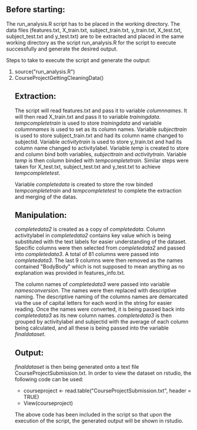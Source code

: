 ## Before starting:

The run_analysis.R script has to be placed in the working directory.
The data files (features.txt, X_train.txt, subject_train.txt, y_train.txt, X_test.txt, subject_test.txt and y_test.txt) are to be extracted and placed in the same working directory as the script run_analysis.R for the script to execute successfully and generate the desired output.

Steps to take to execute the script and generate the output:
<ol>
<li> source("run_analysis.R") </li>
<li> CourseProjectGettingCleaningData() </li>
 
## Extraction:

The script will read features.txt and pass it to variable <em>columnnames</em>.
It will then read X_train.txt and pass it to variable <em>trainingdata</em>.
<em>tempcompletetrain</em> is used to store <em>trainingdata</em> and variable <em>columnnames</em> is used to set as its column names.
Variable <em>subjecttrain</em> is used to store subject_train.txt and had its column name changed to subjectid.
Variable <em>activitytrain</em> is used to store y_train.txt and had its column name changed to activitylabel.
Variable <em>temp</em> is created to store and column bind both variables, <em>subjecttrain</em> and <em>activitytrain</em>. 
Variable <em>temp</em> is then column binded with <em>tempcompletetrain</em>. 
Similar steps were taken for X_test.txt, subject_test.txt and y_test.txt to achieve <em>tempcompletetest</em>.

Variable <em>completedata</em> is created to store the row binded <em>tempcompletetrain</em> and <em>tempcompletetest</em> to complete the extraction and merging of the datas. 

## Manipulation:

<em>completedata2</em> is created as a copy of <em>completedata</em>. Column activitylabel in <em>completedata2</em> contains key value which is being substituted with the text labels for easier understanding of the dataset.
Specific columns were then selected from <em>completedata2</em> and passed into <em>completedata3</em>. A total of 81 columns were passed into <em>completedata3</em>. The last 9 columns were then removed as the names contained "BodyBody" which is not supposed to mean anything as no explanation was provided in features_info.txt. 

The column names of <em>completedata3</em> were passed into variable <em>namesconversion</em>. The names were then replaced with descriptive naming. The descriptive naming of the columns names are demarcated via the use of capital letters for each word in the string for easier reading.
Once the names were converted, it is being passed back into <em>completedata3</em> as its new column names.
<em>completedata3</em> is then grouped by activitylabel and subjectid with the average of each column being calculated, and all these is being passed into the variable <em>finaldataset</em>.

## Output:

<em>finaldataset</em> is then being generated onto a text file CourseProjectSubmission.txt.
In order to view the dataset on rstudio, the following code can be used:

* courseproject <- read.table("CourseProjectSubmission.txt", header = TRUE)
* View(courseproject)
 
The above code has been included in the script so that upon the execution of the script, the generated output will be shown in rstudio. 
